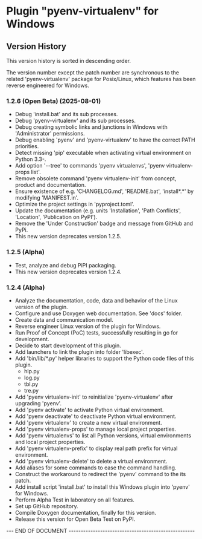 # Plugin "pyenv-virtualenv" for Windows 

## Version History

This version history is sorted in descending order.

The version number except the patch number are synchronous to the related 'pyenv-virtualenv' package for Posix/Linux, which features has been reverse engineered for Windows.

### 1.2.6 (Open Beta) (2025-08-01)
* Debug 'install.bat' and its sub processes.
* Debug 'pyenv-virtualenv' and its sub processes. 
* Debug creating symbolic links and junctions in Windows with 'Administrator' permissions.
* Debug enabling 'pyenv' and 'pyenv-virtualenv' to have the correct PATH priorities.
* Detect missing 'pip' executable when activating virtual environment on Python 3.3-. 
* Add option '--tree' to commands 'pyenv virtualenvs', 'pyenv virtualenv-props list'.
* Remove obsolete command 'pyenv virtualenv-init' from concept, product and documentation.
* Ensure existence of e.g. 'CHANGELOG.md', 'README.bat', 'install*.*' by modifying 'MANIFEST.in'.
* Optimize the project settings in 'pyproject.toml'.
* Update the documentation (e.g. units 'Installation', 'Path Conflicts', 'Location', 'Publication on PyPI').
* Remove the 'Under Construction' badge and message from GitHub and PyPi.
* This new version deprecates version 1.2.5.

### 1.2.5 (Alpha)
* Test, analyze and debug PiPI packaging.
* This new version deprecates version 1.2.4.

### 1.2.4 (Alpha)
* Analyze the documentation, code, data and behavior of the Linux version of the plugin.
* Configure and use Doxygen web documentation. See 'docs' folder.
* Create data and communication model.
* Reverse engineer Linux version of the plugin for Windows.
* Run Proof of Concept (PoC) tests, successfully resulting in go for development.
* Decide to start development of this plugin. 
* Add launchers to link the plugin into folder 'libexec'.
* Add 'bin/lib/*.py' helper libraries to support the Python code files of this plugin.
  * hlp.py
  * log.py
  * tbl.py
  * tre.py
* Add 'pyenv virtualenv-init' to reinitialize 'pyenv-virtualenv' after upgrading 'pyenv'.  
* Add 'pyenv activate' to activate Python virtual environment.
* Add 'pyenv deactivate' to deactivate Python virtual environment.
* Add 'pyenv virtualenv'  to create a new virtual environment.
* Add 'pyenv virtualenv-props' to manage local project properties.  
* Add 'pyenv virtualenvs' to list all Python versions, virtual environments and local project properties.
* Add 'pyenv virtualenv-prefix' to display real path prefix for virtual environment.
* Add 'pyenv virtualenv-delete' to delete a virtual environment.
* Add aliases for some commands to ease the command handling.
* Construct the workaround to redirect the 'pyenv' command to the its patch.
* Add install script 'install.bat' to install this Windows plugin into 'pyenv' for Windows.
* Perform Alpha Test in laboratory on all features.
* Set up GitHub repository.
* Compile Doxygen documentation, finally for this version. 
* Release this version for Open Beta Test on PyPI.

\-\-\- END OF DOCUMENT ----------------------------------------------------

